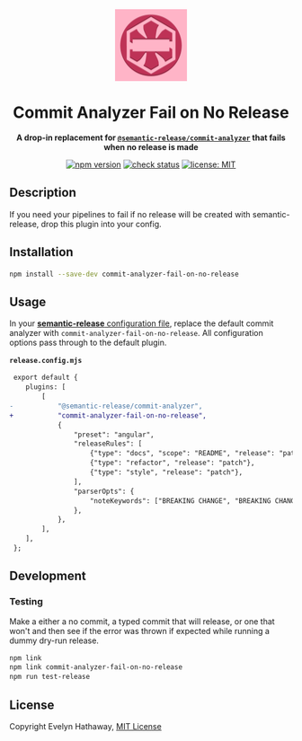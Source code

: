 <div align="center">

<img alt="Icon" width="128" height="128" align="center" src=".github/icon.png"/>

# Commit Analyzer Fail on No Release

**A drop-in replacement for [`@semantic-release/commit-analyzer`](https://github.com/semantic-release/commit-analyzer) that fails when no release is made**

[![npm version](https://badgen.net/npm/v/commit-analyzer-fail-on-no-release?icon=npm)](https://www.npmjs.com/package/commit-analyzer-fail-on-no-release)
[![check status](https://badgen.net/github/checks/evelynhathaway/commit-analyzer-fail-on-no-release/main?icon=github)](https://github.com/evelynhathaway/commit-analyzer-fail-on-no-release/actions)
[![license: MIT](https://badgen.net/badge/license/MIT/blue)](/LICENSE)

</div>

## Description

If you need your pipelines to fail if no release will be created with semantic-release, drop this plugin into your config.

## Installation

```bash
npm install --save-dev commit-analyzer-fail-on-no-release
```

## Usage

In your [**semantic-release** configuration file](https://semantic-release.gitbook.io/semantic-release/usage/configuration#configuration-file), replace the default commit analyzer with `commit-analyzer-fail-on-no-release`. All configuration options pass through to the default plugin.

**`release.config.mjs`**

```diff
 export default {
 	plugins: [
 		[
-			"@semantic-release/commit-analyzer",
+			"commit-analyzer-fail-on-no-release",
 			{
 				"preset": "angular",
 				"releaseRules": [
 					{"type": "docs", "scope": "README", "release": "patch"},
 					{"type": "refactor", "release": "patch"},
 					{"type": "style", "release": "patch"},
 				],
 				"parserOpts": {
 					"noteKeywords": ["BREAKING CHANGE", "BREAKING CHANGES"],
 				},
 			},
 		],
 	],
 };
```

## Development

### Testing

Make a either a no commit, a typed commit that will release, or one that won't and then see if the error was thrown if
expected while running a dummy dry-run release.

```bash
npm link
npm link commit-analyzer-fail-on-no-release
npm run test-release
```

## License

Copyright Evelyn Hathaway, [MIT License](/LICENSE)
